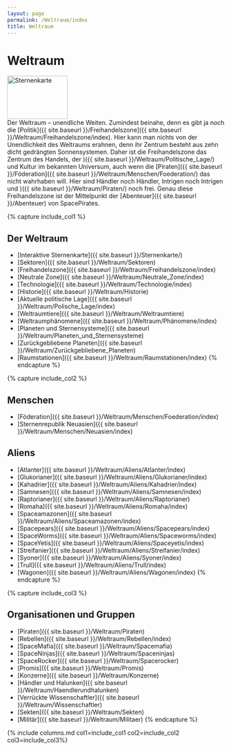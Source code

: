 ```yaml
---
layout: page
permalink: /Weltraum/index
title: Weltraum
---
```


# Weltraum

<div class="float-start me-2 mb-2">
<a href="/Weltraum/Sternenkarte/"><img width="140" height="100" alt="Sternenkarte" src="{{ site.baseurl }}/assets/images/thumbnails/sternenkarte.jpg"/></a>
</div>
Der Weltraum &ndash; unendliche Weiten. Zumindest beinahe, denn es gibt ja noch die [Politik]({{ site.baseurl }}/Freihandelszone]({{ site.baseurl }}/Weltraum/Freihandelszone/index). Hier kann man nichts von der Unendlichkeit des Weltraums erahnen, denn ihr Zentrum besteht aus zehn dicht gedrängten Sonnensystemen. Daher ist die Freihandelszone das Zentrum des Handels, der )({{ site.baseurl }}/Weltraum/Politische_Lage/) und Kultur im bekannten Universum, auch wenn die [Piraten]({{ site.baseurl }}/Föderation]({{ site.baseurl }}/Weltraum/Menschen/Foederation/) das nicht wahrhaben will. Hier sind Händler noch Händler, Intrigen noch Intrigen und )({{ site.baseurl }}/Weltraum/Piraten/) noch frei. Genau diese Freihandelszone ist der Mittelpunkt der [Abenteuer]({{ site.baseurl }}/Abenteuer) von SpacePirates.

{% capture include_col1 %}
## Der Weltraum

- [Interaktive Sternenkarte]({{ site.baseurl }}/Sternenkarte/)
- [Sektoren]({{ site.baseurl }}/Weltraum/Sektoren)
- [Freihandelszone]({{ site.baseurl }}/Weltraum/Freihandelszone/index)
- [Neutrale Zone]({{ site.baseurl }}/Weltraum/Neutrale_Zone/index)
- [Technologie]({{ site.baseurl }}/Weltraum/Technologie/index)
- [Historie]({{ site.baseurl }}/Weltraum/Historie)
- [Aktuelle politische Lage]({{ site.baseurl }}/Weltraum/Polische_Lage/index)
- [Weltraumtiere]({{ site.baseurl }}/Weltraum/Weltraumtiere)
- [Weltraumphänomene]({{ site.baseurl }}/Weltraum/Phänomene/index)
- [Planeten und Sternensysteme]({{ site.baseurl }}/Weltraum/Planeten_und_Sternensysteme)
- [Zurückgebliebene Planeten]({{ site.baseurl }}/Weltraum/Zurückgebliebene_Planeten)
- [Raumstationen]({{ site.baseurl }}/Weltraum/Raumstationen/index)
{% endcapture %}

{% capture include_col2 %}
## Menschen

- [Föderation]({{ site.baseurl }}/Weltraum/Menschen/Foederation/index)
- [Sternenrepublik Neuasien]({{ site.baseurl }}/Weltraum/Menschen/Neuasien/index)

## Aliens

- [Atlanter]({{ site.baseurl }}/Weltraum/Aliens/Atlanter/index)
- [Glukorianer]({{ site.baseurl }}/Weltraum/Aliens/Glukorianer/index)
- [Kahadrier]({{ site.baseurl }}/Weltraum/Aliens/Kahadrier/index)
- [Samnesen]({{ site.baseurl }}/Weltraum/Aliens/Samnesen/index)
- [Raptorianer]({{ site.baseurl }}/Weltraum/Aliens/Raptorianer)
- [Romaha]({{ site.baseurl }}/Weltraum/Aliens/Romaha/index)
- [Spaceamazonen]({{ site.baseurl }}/Weltraum/Aliens/Spaceamazonen/index)
- [Spacepears]({{ site.baseurl }}/Weltraum/Aliens/Spacepears/index)
- [SpaceWorms]({{ site.baseurl }}/Weltraum/Aliens/Spaceworms/index)
- [SpaceYetis]({{ site.baseurl }}/Weltraum/Aliens/Spaceyetis/index)
- [Streifanier]({{ site.baseurl }}/Weltraum/Aliens/Streifanier/index)
- [Syoner]({{ site.baseurl }}/Weltraum/Aliens/Syoner/index)
- [Trull]({{ site.baseurl }}/Weltraum/Aliens/Trull/index)
- [Wagonen]({{ site.baseurl }}/Weltraum/Aliens/Wagonen/index)
{% endcapture %}

{% capture include_col3 %}
## Organisationen und Gruppen

- [Piraten]({{ site.baseurl }}/Weltraum/Piraten)
- [Rebellen]({{ site.baseurl }}/Weltraum/Rebellen/index)
- [SpaceMafia]({{ site.baseurl }}/Weltraum/Spacemafia)
- [SpaceNinjas]({{ site.baseurl }}/Weltraum/Spaceninjas)
- [SpaceRocker]({{ site.baseurl }}/Weltraum/Spacerocker)
- [Promis]({{ site.baseurl }}/Weltraum/Promis)
- [Konzerne]({{ site.baseurl }}/Weltraum/Konzerne)
- [Händler und Halunken]({{ site.baseurl }}/Weltraum/Haendlerundhalunken)
- [Verrückte Wissenschaftler]({{ site.baseurl }}/Weltraum/Wissenschaftler)
- [Sekten]({{ site.baseurl }}/Weltraum/Sekten)
- [Militär]({{ site.baseurl }}/Weltraum/Militaer)
{% endcapture %}

{% include columns.md col1=include_col1 col2=include_col2 col3=include_col3%}
